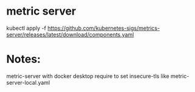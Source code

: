 # metric server
kubectl apply -f https://github.com/kubernetes-sigs/metrics-server/releases/latest/download/components.yaml

# Notes:
metric-server with docker desktop require to set insecure-tls like metric-server-local.yaml
